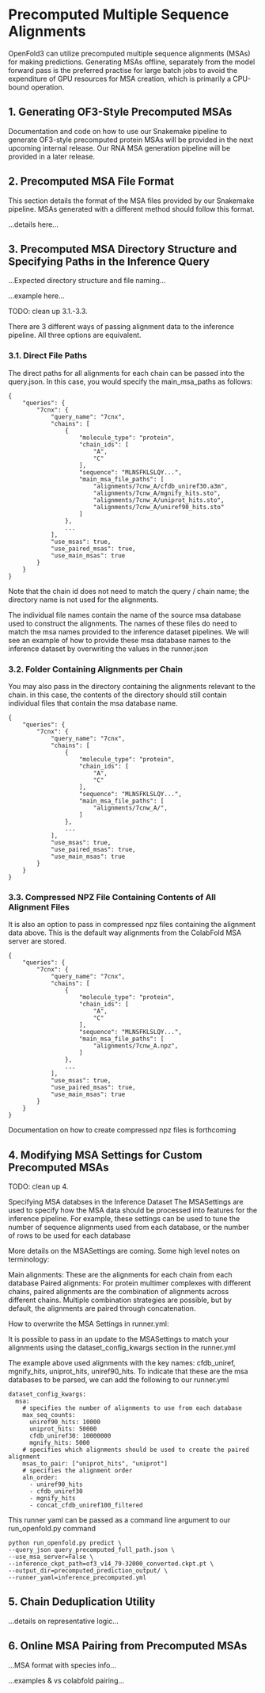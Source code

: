 # Precomputed Multiple Sequence Alignments

OpenFold3 can utilize precomputed multiple sequence alignments (MSAs) for making predictions. Generating MSAs offline, separately from the model forward pass is the preferred practise for large batch jobs to avoid the expenditure of GPU resources for MSA creation, which is primarily a CPU-bound operation.

## 1. Generating OF3-Style Precomputed MSAs

Documentation and code on how to use our Snakemake pipeline to generate OF3-style precomputed protein MSAs will be provided in the next upcoming internal release. Our RNA MSA generation pipeline will be provided in a later release.

## 2. Precomputed MSA File Format

This section details the format of the MSA files provided by our Snakemake pipeline. MSAs generated with a different method should follow this format.

...details here...

## 3. Precomputed MSA Directory Structure and Specifying Paths in the Inference Query

...Expected directory structure and file naming...

...example here...

TODO: clean up 3.1.-3.3.

There are 3 different ways of passing alignment data to the inference pipeline. All three options are equivalent.

### 3.1. Direct File Paths

The direct paths for all alignments for each chain can be passed into the query.json. In this case, you would specify the main_msa_paths as follows:

```
{
    "queries": {
        "7cnx": {
            "query_name": "7cnx",
            "chains": [
                {
                    "molecule_type": "protein",
                    "chain_ids": [
                        "A",
                        "C"
                    ],
                    "sequence": "MLNSFKLSLQY...",
                    "main_msa_file_paths": [
                        "alignments/7cnw_A/cfdb_uniref30.a3m",
                        "alignments/7cnw_A/mgnify_hits.sto",
                        "alignments/7cnw_A/uniprot_hits.sto",
                        "alignments/7cnw_A/uniref90_hits.sto"
                    ]
                },
                ...
            ],
	        "use_msas": true,
            "use_paired_msas": true,
            "use_main_msas": true
        }
    }
}
```

Note that the chain id does not need to match the query / chain name; the directory name is not used for the alignments.

The individual file names contain the name of the source msa database used to construct the alignments. The names of these files do need to match the msa names provided to the inference dataset pipelines. We will see an example of how to provide these msa database names to the inference dataset by overwriting the values in the runner.json

### 3.2. Folder Containing Alignments per Chain

You may also pass in the directory containing the alignments relevant to the chain. in this case, the contents of the directory should still contain individual files that contain the msa database name.

```
{
    "queries": {
        "7cnx": {
            "query_name": "7cnx",
            "chains": [
                {
                    "molecule_type": "protein",
                    "chain_ids": [
                        "A",
                        "C"
                    ],
                    "sequence": "MLNSFKLSLQY...",
                    "main_msa_file_paths": [
                        "alignments/7cnw_A/",
                    ]
                },
                ...
            ],
			"use_msas": true,
            "use_paired_msas": true,
            "use_main_msas": true
        }
    }
}
```

### 3.3. Compressed NPZ File Containing Contents of All Alignment Files

It is also an option to pass in compressed npz files containing the alignment data above. This is the default way alignments from the ColabFold MSA server are stored.

```
{
    "queries": {
        "7cnx": {
            "query_name": "7cnx",
            "chains": [
                {
                    "molecule_type": "protein",
                    "chain_ids": [
                        "A",
                        "C"
                    ],
                    "sequence": "MLNSFKLSLQY...",
                    "main_msa_file_paths": [
                        "alignments/7cnw_A.npz",
                    ]
                },
                ...
            ],
	        "use_msas": true,
            "use_paired_msas": true,
            "use_main_msas": true
        }
    }
}
```

Documentation on how to create compressed npz files is forthcoming

## 4. Modifying MSA Settings for Custom Precomputed MSAs

TODO: clean up 4.

Specifying MSA databses in the Inference Dataset
The MSASettings are used to specify how the MSA data should be processed into features for the inference pipeline. For example, these settings can be used to tune the number of sequence alignments used from each database, or the number of rows to be used for each database

More details on the MSASettings are coming. Some high level notes on terminology:

Main alignments: These are the alignments for each chain from each database
Paired alignments: For protein multimer complexes with different chains, paired alignments are the combination of alignments across different chains. Multiple combination strategies are possible, but by default, the alignments are paired through concatenation.

How to overwrite the MSA Settings in runner.yml:

It is possible to pass in an update to the MSASettings to match your alignments using the dataset_config_kwargs section in the runner.yml

The example above used alignments with the key names: cfdb_uniref, mgnify_hits, uniprot_hits, uniref90_hits. To indicate that these are the msa databases to be parsed, we can add the following to our runner.yml

```
dataset_config_kwargs:
  msa:
    # specifies the number of alignments to use from each database 
    max_seq_counts:  
      uniref90_hits: 10000
      uniprot_hits: 50000
      cfdb_uniref30: 10000000
      mgnify_hits: 5000
	# specifies which alignments should be used to create the paired alignment 
    msas_to_pair: ["uniprot_hits", "uniprot"]
	# specifies the alignment order
    aln_order:   
      - uniref90_hits
      - cfdb_uniref30
      - mgnify_hits
      - concat_cfdb_uniref100_filtered
```

This runner yaml can be passed as a command line argument to our run_openfold.py command

```
python run_openfold.py predict \
--query_json query_precomputed_full_path.json \
--use_msa_server=False \
--inference_ckpt_path=of3_v14_79-32000_converted.ckpt.pt \
--output_dir=precomputed_prediction_output/ \
--runner_yaml=inference_precomputed.yml 
```

## 5. Chain Deduplication Utility

...details on representative logic...

## 6. Online MSA Pairing from Precomputed MSAs

...MSA format with species info...

...examples & vs colabfold pairing...
